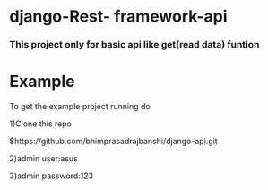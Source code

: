 # django-Rest- framework-api
<h3>This project only for basic api like get(read data) funtion</h3>

# Example
<p>To get the example project running do</p>
<p>1)Clone this repo</p>
$https://github.com/bhimprasadrajbanshi/django-api.git

<p>2)admin user:asus</p>
<p>3)admin password:123</p>


